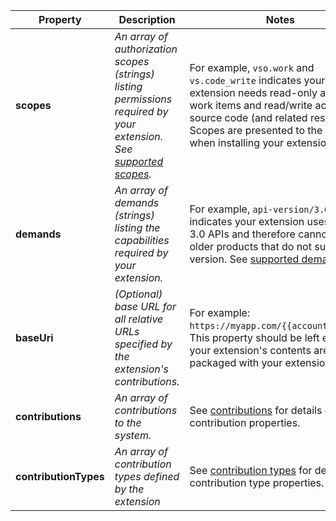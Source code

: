 
| Property | Description | Notes |
| --- | --- | --- |
| **scopes** | *An array of authorization scopes (strings) listing permissions required by your extension. See [supported scopes](#scopes).* | For example, `vso.work` and `vs.code_write` indicates your extension needs read-only access to work items and read/write access to source code (and related resource). Scopes are presented to the user when installing your extension. |
| **demands** | *An array of demands (strings) listing the capabilities required by your extension.* | For example, `api-version/3.0` indicates your extension uses version 3.0 APIs and therefore cannot run in older products that do not support this version. See [supported demands](#demands) |
| **baseUri** | *(Optional) base URL for all relative URLs specified by the extension's contributions.* | For example: ```https://myapp.com/{{account.name}}/```. This property should be left empty if your extension's contents are packaged with your extension. |
| **contributions** | *An array of contributions to the system.* | See [contributions](#contributions) for details of contribution properties. |
| **contributionTypes** | *An array of contribution types defined by the extension* | See [contribution types](#contributionTypes) for details of contribution type properties. |


